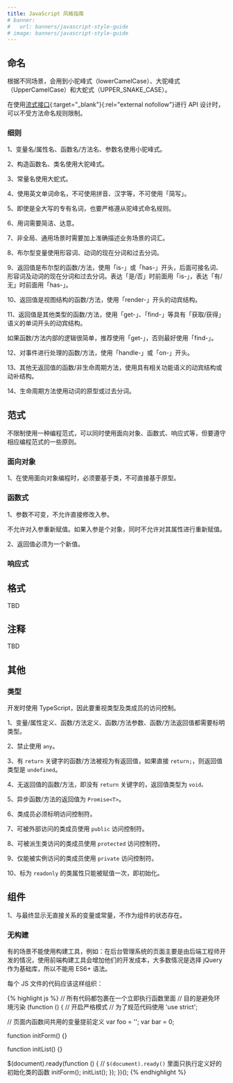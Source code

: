 ```yaml
---
title: JavaScript 风格指南
# banner:
#   url: banners/javascript-style-guide
# image: banners/javascript-style-guide
---
```


## 命名

根据不同场景，会用到小驼峰式（lowerCamelCase）、大驼峰式（UpperCamelCase）和大蛇式（UPPER_SNAKE_CASE）。

在使用[流式接口](https://en.wikipedia.org/wiki/Fluent_interface){:target="_blank"}{:rel="external nofollow"}进行 API 设计时，可以不受方法命名规则限制。

### 细则

1、变量名/属性名、函数名/方法名、参数名使用小驼峰式。

2、构造函数名、类名使用大驼峰式。

3、常量名使用大蛇式。

4、使用英文单词命名，不可使用拼音、汉字等，不可使用「简写」。

5、即使是全大写的专有名词，也要严格遵从驼峰式命名规则。

6、用词需要简洁、达意。

7、非全局、通用场景时需要加上准确描述业务场景的词汇。

8、布尔型变量使用形容词、动词的现在分词和过去分词。

9、返回值是布尔型的函数/方法，使用「is-」或「has-」开头，后面可接名词、形容词及动词的现在分词和过去分词。表达「是/否」时前面用「is-」，表达「有/无」时前面用「has-」。

10、返回值是视图结构的函数/方法，使用「render-」开头的动宾结构。

11、返回值是其他类型的函数/方法，使用「get-」、「find-」等具有「获取/获得」语义的单词开头的动宾结构。

如果函数/方法内部的逻辑很简单，推荐使用「get-」，否则最好使用「find-」。

12、对事件进行处理的函数/方法，使用「handle-」或「on-」开头。

13、其他无返回值的函数/非生命周期方法，使用具有相关功能语义的动宾结构或动补结构。

14、生命周期方法使用动词的原型或过去分词。

## 范式

不限制使用一种编程范式，可以同时使用面向对象、函数式、响应式等，但要遵守相应编程范式的一些原则。

### 面向对象

1、在使用面向对象编程时，必须要基于类，不可直接基于原型。

### 函数式

1、参数不可变，不允许直接修改入参。

不允许对入参重新赋值。如果入参是个对象，同时不允许对其属性进行重新赋值。

2、返回值必须为一个新值。

### 响应式

## 格式

TBD

## 注释

TBD

## 其他

### 类型

开发时使用 TypeScript，因此要重视类型及类成员的访问控制。

1、变量/属性定义、函数/方法定义、函数/方法参数、函数/方法返回值都需要标明类型。

2、禁止使用 `any`。

3、有 `return` 关键字的函数/方法被视为有返回值，如果直接 `return;`，则返回值类型是 `undefined`。

4、无返回值的函数/方法，即没有 `return` 关键字的，返回值类型为 `void。`

5、异步函数/方法的返回值为 `Promise<T>`。

6、类成员必须标明访问控制符。

7、可被外部访问的类成员使用 `public` 访问控制符。

8、可被派生类访问的类成员使用 `protected` 访问控制符。

9、仅能被实例访问的类成员使用 `private` 访问控制符。

10、标为 `readonly` 的类属性只能被赋值一次，即初始化。

## 组件

1、与最终显示无直接关系的变量或常量，不作为组件的状态存在。

### 无构建

有的场景不能使用构建工具，例如：在后台管理系统的页面主要是由后端工程师开发的情况，使用前端构建工具会增加他们的开发成本，大多数情况是选择 jQuery 作为基础库，所以不能用 ES6+ 语法。

每个 JS 文件的代码应该这样组织：

{% highlight js %}
// 所有代码都包裹在一个立即执行函数里面
// 目的是避免环境污染
(function () {
  // 开启严格模式
  // 为了规范代码使用
  'use strict';

  // 页面内函数间共用的变量提前定义
  var foo = '';
  var bar = 0;

  function initForm() {}

  function initList() {}

  $(document).ready(function () {
    // `$(document).ready()` 里面只执行定义好的初始化类的函数
    initForm();
    initList();
  });
})();
{% endhighlight %}

